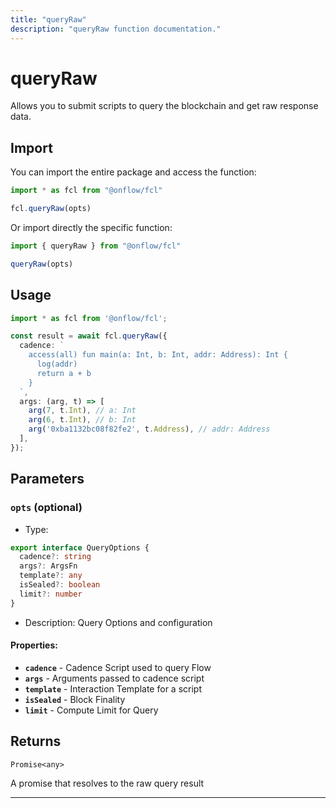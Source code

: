```yaml
---
title: "queryRaw"
description: "queryRaw function documentation."
---
```


<!-- THIS DOCUMENT IS AUTO-GENERATED FROM [onflow/fcl/../fcl-core/src/exec/query-raw.ts](https://github.com/onflow/fcl-js/tree/master/packages/fcl/../fcl-core/src/exec/query-raw.ts). DO NOT EDIT MANUALLY -->

# queryRaw

Allows you to submit scripts to query the blockchain and get raw response data.

## Import

You can import the entire package and access the function:

```typescript
import * as fcl from "@onflow/fcl"

fcl.queryRaw(opts)
```

Or import directly the specific function:

```typescript
import { queryRaw } from "@onflow/fcl"

queryRaw(opts)
```

## Usage

```typescript
import * as fcl from '@onflow/fcl';

const result = await fcl.queryRaw({
  cadence: `
    access(all) fun main(a: Int, b: Int, addr: Address): Int {
      log(addr)
      return a + b
    }
  `,
  args: (arg, t) => [
    arg(7, t.Int), // a: Int
    arg(6, t.Int), // b: Int
    arg('0xba1132bc08f82fe2', t.Address), // addr: Address
  ],
});
```

## Parameters

### `opts` (optional)


- Type: 
```typescript
export interface QueryOptions {
  cadence?: string
  args?: ArgsFn
  template?: any
  isSealed?: boolean
  limit?: number
}
```
- Description: Query Options and configuration

#### Properties:

- **`cadence`**  - Cadence Script used to query Flow
- **`args`**  - Arguments passed to cadence script
- **`template`**  - Interaction Template for a script
- **`isSealed`**  - Block Finality
- **`limit`**  - Compute Limit for Query


## Returns

`Promise<any>`


A promise that resolves to the raw query result

---